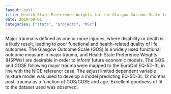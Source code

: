 ```yaml
---
layout: post
title: Health State Preference Weights for the Glasgow Outcome Scale following Major Trauma: A Mapping Study
date: 2019-09-01
categories: ["stata", "projects", "MSc"]
---
```


Major trauma is defined as one or more injuries, where disability or death is a likely result, leading to poor functional and health-related quality of life outcomes. The Glasgow Outcome Scale (GOS) is a widely used functional outcome measure in major trauma, and Health State Preference Weights (HSPWs) are desirable in order to inform future economic models. The GOS and GOSE following major trauma were mapped to the EuroQol EQ-5D-3L in line with the NICE referencr case. The adjust limited dependent variable mixture model was used to develop a model predicting EQ-5D-3L 12 months post-trauma as a function of GOS/GOSE and age. Excellent goodness of fit to the dataset used was observed. 